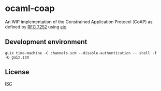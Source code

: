 # ocaml-coap

An WIP implementation of the Constrained Application Protocol (CoAP) as defined by [RFC 7252](https://www.rfc-editor.org/rfc/rfc7252) using [eio](https://github.com/ocaml-multicore/eio).

## Development environment

```
guix time-machine -C channels.scm --disable-authentication -- shell -f -D guix.scm
```

## License

[ISC](./LICENSES/ISC.txt)
